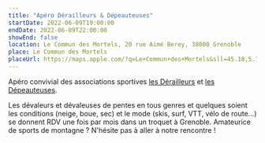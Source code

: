 ```yaml
---
title: "Apéro Dérailleurs & Dépeauteuses"
startDate: 2022-06-09T19:00:00
endDate: 2022-06-09T22:00:00
showEnd: false
location: Le Commun des Mortels, 20 rue Aimé Berey, 38000 Grenoble
place: Le Commun des Mortels
placeUrl: https://maps.apple.com/?q=Le+Commun+des+Mortels&sll=45.18,5.73&address=20+rue+Aime+Berey
---
```


Apéro convivial des associations sportives [les Dérailleurs](http://www.derailleurs.org/antennes/rhone-alpes) et [les Dépeauteuses](https://grimpeglisse.org/).

Les dévaleurs et dévaleuses de pentes en tous genres et quelques soient les conditions (neige, boue, sec) et le mode (skis, surf, VTT, vélo de route…) se donnent RDV une fois par mois dans un troquet à Grenoble. Amateurice de sports de montagne ? N'hésite pas à aller à notre rencontre !
